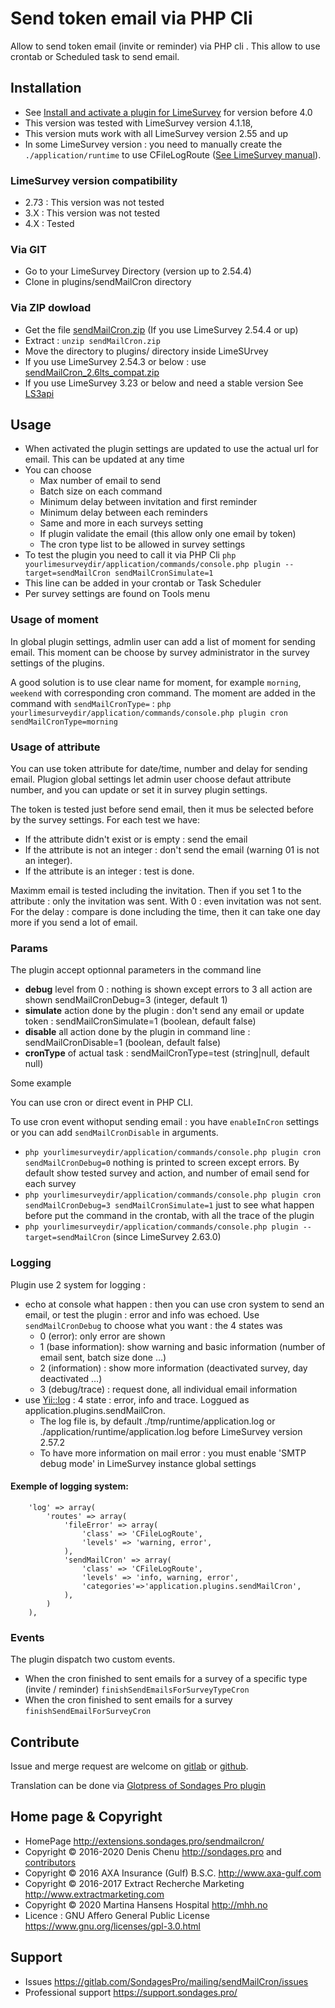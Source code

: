 # Send token email via PHP Cli
Allow to send token email (invite or reminder) via PHP cli . This allow to use crontab or Scheduled task to send email.

## Installation

- See [Install and activate a plugin for LimeSurvey](https://extensions.sondages.pro/about/install-and-activate-a-plugin-for-limesurvey.html) for version before 4.0
- This version was tested with LimeSurvey version 4.1.18,
- This version muts work with all LimeSurvey version 2.55 and up
- In some LimeSurvey version : you need to manually create the `./application/runtime` to use CFileLogRoute ([See LimeSurvey manual](https://manual.limesurvey.org/Cron)).

### LimeSurvey version compatibility
- 2.73 : This version was not tested
- 3.X : This version was not tested
- 4.X : Tested

### Via GIT
- Go to your LimeSurvey Directory (version up to 2.54.4)
- Clone in plugins/sendMailCron directory

### Via ZIP dowload
- Get the file [sendMailCron.zip](https://dl.sondages.pro/sendMailCron.zip) (If you use LimeSurvey 2.54.4 or up)
- Extract : `unzip sendMailCron.zip`
- Move the directory to plugins/ directory inside LimeSUrvey
- If you use LimeSurvey 2.54.3 or below : use [sendMailCron_2.6lts_compat.zip](https://dl.sondages.pro/sendMailCron_2.6lts_compat.zip)
- If you use LimeSurvey 3.23 or below and need a stable version See [LS3api](https://gitlab.com/SondagesPro/mailing/sendMailCron/-/tree/LS3api)

## Usage

- When activated the plugin settings are updated to use the actual url for email. This can be updated at any time
- You can choose
  - Max number of email to send
  - Batch size on each command
  - Minimum delay between invitation and first reminder
  - Minimum delay between each reminders
  - Same and more in each surveys setting
  - If plugin validate the email (this allow only one email by token)
  - The cron type list to be allowed in survey settings
- To test the plugin you need to call it via PHP Cli `php yourlimesurveydir/application/commands/console.php plugin --target=sendMailCron sendMailCronSimulate=1`
- This line can be added in your crontab or Task Scheduler
- Per survey settings are found on Tools menu

### Usage of moment

In global plugin settings, admlin user can add a list of moment for sending email. This moment can be choose by survey administrator in the survey settings of the plugins.

A good solution is to use clear name for moment, for example `morning`, `weekend` with corresponding cron command. The moment are added in the command with `sendMailCronType=` : `php yourlimesurveydir/application/commands/console.php plugin cron sendMailCronType=morning`

### Usage of attribute

You can use token attribute for date/time, number and delay for sending email. Plugion global settings let admin user choose defaut attribute number, and you can update or set it in survey plugin settings.

The token is tested just before send email, then it mus be selected before by the survey settings. For each test we have:
- If the attribute didn't exist or is empty : send the email
- If the attribute is not an integer : don't send the email (warning 01 is not an integer).
- If the attribute is an integer : test is done.

Maximm email is tested including the invitation. Then if you set 1 to the attribute : only the invitation was sent. With 0 : even invitation was not sent.
For the delay : compare is done including the time, then it can take one day more if you send a lot of email.

### Params

The plugin accept optionnal parameters in the command line

- **debug** level from 0 : nothing is shown except errors to 3 all action are shown sendMailCronDebug=3 (integer, default 1)
- **simulate** action done by the plugin : don't send any email or update token : sendMailCronSimulate=1 (boolean, default false)
- **disable** all action done by the plugin in command line : sendMailCronDisable=1 (boolean, default false)
- **cronType** of actual task : sendMailCronType=test (string|null, default null)

Some example

You can use cron or direct event in PHP CLI.

To use cron event withoput sending email : you have `enableInCron` settings or you can add `sendMailCronDisable` in arguments.

- `php yourlimesurveydir/application/commands/console.php plugin cron sendMailCronDebug=0` nothing is printed to screen except errors. By default show tested survey and action, and number of email send for each survey
- `php yourlimesurveydir/application/commands/console.php plugin cron sendMailCronDebug=3 sendMailCronSimulate=1` just to see what happen before put the command in the crontab, with all the trace of the plugin
- `php yourlimesurveydir/application/commands/console.php plugin --target=sendMailCron` (since LimeSurvey 2.63.0)

### Logging
Plugin use 2 system for logging :
- echo at console what happen : then you can use cron system to send an email, or test the plugin : error and info was echoed. Use `sendMailCronDebug` to choose what you want : the 4 states was
  - 0 (error): only error are shown
  - 1 (base information): show warning and basic information (number of email sent, batch size done …)
  - 2 (information) : show more information (deactivated survey, day deactivated …)
  - 3 (debug/trace) : request done, all individual email information
- use [Yii::log](http://www.yiiframework.com/doc/guide/1.1/en/topics.logging) : 4 state : error, info and trace. Loggued as application.plugins.sendMailCron.
  - The log file is, by default ./tmp/runtime/application.log or ./application/runtime/application.log before LimeSurvey version 2.57.2
  - To have more information on mail error : you must enable 'SMTP debug mode' in LimeSurvey instance global settings

#### Exemple of logging system:

  ````
      'log' => array(
          'routes' => array(
              'fileError' => array(
                  'class' => 'CFileLogRoute',
                  'levels' => 'warning, error',
              ),
              'sendMailCron' => array(
                  'class' => 'CFileLogRoute',
                  'levels' => 'info, warning, error',
                  'categories'=>'application.plugins.sendMailCron',
              ),
          )
      ),
  ````

### Events

The plugin dispatch two custom events.
- When the cron finished to sent emails for a survey of a specific type (invite / reminder) `finishSendEmailsForSurveyTypeCron`
- When the cron finished to sent emails for a survey `finishSendEmailForSurveyCron`

## Contribute

Issue and merge request are welcome on [gitlab](https://gitlab.com/SondagesPro/mailing/sendMailCron) or [github](https://github.com/SondagesPro/LS-sendMailCron/).

Translation can be done via [Glotpress of Sondages Pro plugin](http://translate.sondages.pro/projects/sendmailcron)


## Home page & Copyright
- HomePage <http://extensions.sondages.pro/sendmailcron/>
- Copyright © 2016-2020 Denis Chenu <http://sondages.pro> and [contributors](https://gitlab.com/SondagesPro/sendMailCron/graphs/master)
- Copyright © 2016 AXA Insurance (Gulf) B.S.C. <http://www.axa-gulf.com>
- Copyright © 2016-2017 Extract Recherche Marketing <http://www.extractmarketing.com>
- Copyright © 2020 Martina Hansens Hospital <http://mhh.no>
- Licence : GNU Affero General Public License <https://www.gnu.org/licenses/gpl-3.0.html>

## Support
- Issues <https://gitlab.com/SondagesPro/mailing/sendMailCron/issues>
- Professional support <https://support.sondages.pro/>
